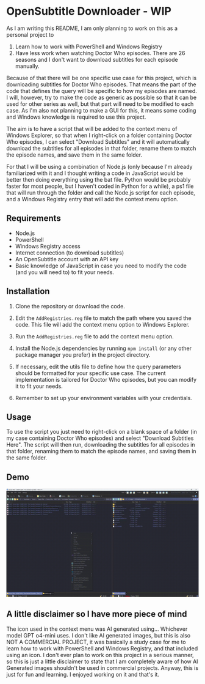 # OpenSubtitle Downloader - WIP

As I am writing this README, I am only planning to work on this as a personal project to 

1) Learn how to work with PowerShell and Windows Registry
2) Have less work when watching Doctor Who episodes. There are 26 seasons and I don't want to download subtitles for each episode manually.

Because of that there will be one specific use case for this project, which is downloading subtitles for Doctor Who episodes. That means the part of the code that defines the query will be specific to how my episodes are named. I will, however, try to make the code as generic as possible so that it can be used for other series as well, but that part will need to be modified to each case. As I'm also not planning to make a GUI for this, it means some coding and Windows knowledge is required to use this project.

The aim is to have a script that will be added to the context menu of Windows Explorer, so that when I right-click on a folder containing Doctor Who episodes, I can select "Download Subtitles" and it will automatically download the subtitles for all episodes in that folder, rename them to match the episode names, and save them in the same folder.

For that I will be using a combination of Node.js (only because I'm already familiarized with it and I thought writing a code in JavaScript would be better then doing everything using the bat file. Python would be probably faster for most people, but I haven't coded in Python for a while), a ps1 file that will run through the folder and call the Node.js script for each episode, and a Windows Registry entry that will add the context menu option.

## Requirements

- Node.js
- PowerShell
- Windows Registry access
- Internet connection (to download subtitles)
- An OpenSubtitle account with an API key 
- Basic knowledge of JavaScript in case you need to modify the code (and you will need to) to fit your needs.

## Installation

1. Clone the repository or download the code.

2. Edit the `AddRegistries.reg` file to match the path where you saved the code. This file will add the context menu option to Windows Explorer.

3. Run the `AddRegistries.reg` file to add the context menu option.

4. Install the Node.js dependencies by running `npm install` (or any other package manager you prefer) in the project directory.

5. If necessary, edit the utils file to define how the query parameters should be formatted for your specific use case. The current implementation is tailored for Doctor Who episodes, but you can modify it to fit your needs.

6. Remember to set up your environment variables with your credentials.

## Usage

To use the script you just need to right-click on a blank space of a folder (in my case containing Doctor Who episodes) and select "Download Subtitles Here". The script will then run, downloading the subtitles for all episodes in that folder, renaming them to match the episode names, and saving them in the same folder.

## Demo

![SubDownloader in action](SubDownloader.gif)

## A little disclaimer so I have more piece of mind

The icon used in the context menu was AI generated using... Whichever model GPT o4-mini uses. I don't like AI generated images, but this is also NOT A COMMERCIAL PROJECT, it was basically a study case for me to learn how to work with PowerShell and Windows Registry, and that included using an icon. I don't ever plan to work on this project in a serious manner, so this is just a little disclaimer to state that I am completely aware of how AI Generated images shouldn't be used in commercial projects. Anyway, this is just for fun and learning. I enjoyed working on it and that's it.